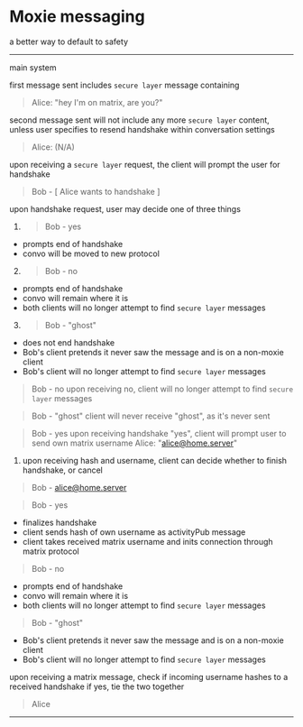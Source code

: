 # Moxie messaging

a better way to default to safety

---

main system


first message sent includes `secure layer` message containing 
> Alice: "hey I'm on matrix, are you?"


second message sent will not include any more `secure layer` content, unless user specifies to resend handshake within conversation settings
> Alice: (N/A)


upon receiving a `secure layer` request, the client will prompt the user for handshake
> Bob - [ Alice wants to handshake ]


upon handshake request, user may decide one of three things
1. > Bob - yes
  * prompts end of handshake
  * convo will be moved to new protocol

2. > Bob - no
  * prompts end of handshake
  * convo will remain where it is
  * both clients will no longer attempt to find `secure layer` messages

3. > Bob - "ghost"
  * does not end handshake
  * Bob's client pretends it never saw the message and is on a non-moxie client
  * Bob's client will no longer attempt to find `secure layer` messages


> Bob - no
upon receiving no, client will no longer attempt to find `secure layer` messages


> Bob - "ghost"
client will never receive "ghost", as it's never sent


> Bob - yes
upon receiving handshake "yes", client will prompt user to send own matrix username
> Alice: "alice@home.server"

1. upon receiving hash and username, client can decide whether to finish handshake, or cancel
> Bob - alice@home.server


> Bob - yes
  * finalizes handshake
  * client sends hash of own username as activityPub message
  * client takes received matrix username and inits connection through matrix protocol

> Bob - no
  * prompts end of handshake
  * convo will remain where it is
  * both clients will no longer attempt to find `secure layer` messages

> Bob - "ghost"
  * Bob's client pretends it never saw the message and is on a non-moxie client
  * Bob's client will no longer attempt to find `secure layer` messages

upon receiving a matrix message, check if incoming username hashes to a received handshake
if yes, tie the two together
> Alice 

---


